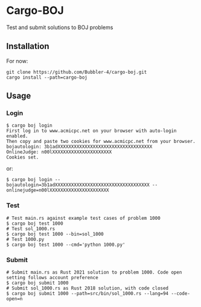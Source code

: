 # Cargo-BOJ

Test and submit solutions to BOJ problems

## Installation

For now:

```
git clone https://github.com/Bubbler-4/cargo-boj.git
cargo install --path=cargo-boj
```

## Usage

### Login

```
$ cargo boj login
First log in to www.acmicpc.net on your browser with auto-login enabled.
Then copy and paste two cookies for www.acmicpc.net from your browser.
bojautologin: 3b1adXXXXXXXXXXXXXXXXXXXXXXXXXXXXXXXXXXX
OnlineJudge: n00lXXXXXXXXXXXXXXXXXXXXXX
Cookies set.
```

or:

```
$ cargo boj login --bojautologin=3b1adXXXXXXXXXXXXXXXXXXXXXXXXXXXXXXXXXXX --onlinejudge=n00lXXXXXXXXXXXXXXXXXXXXXX
```

### Test

```
# Test main.rs against example test cases of problem 1000
$ cargo boj test 1000
# Test sol_1000.rs
$ cargo boj test 1000 --bin=sol_1000
# Test 1000.py
$ cargo boj test 1000 --cmd='python 1000.py'
```

### Submit

```
# Submit main.rs as Rust 2021 solution to problem 1000. Code open setting follows account preference
$ cargo boj submit 1000
# Submit sol_1000.rs as Rust 2018 solution, with code closed
$ cargo boj submit 1000 --path=src/bin/sol_1000.rs --lang=94 --code-open=n
```
